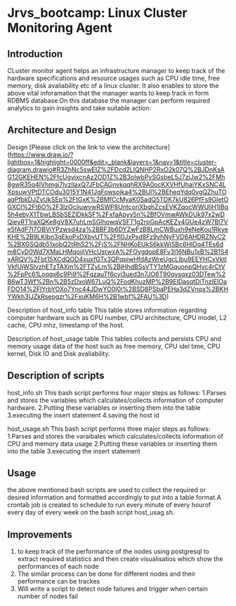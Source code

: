 # Jrvs_bootcamp: Linux Cluster Monitoring Agent

## Introduction
CLuster monitor agent helps an infrastructure manager to keep track of the hardware specifications and resource usages such as CPU idle time, free memory, disk avaliability etc of a linux cluster. It also enables to store the above vital inforamation that the manager wants to keep track in form RDBMS database.On this database the manager can perform required analytics to gain insights and take suitable action.

## Architecture and Design
Design
[Please click on the link to view the architecture] 
(https://www.draw.io/?lightbox=1&highlight=0000ff&edit=_blank&layers=1&nav=1&title=cluster-diagram.drawio#R3ZhNc5swEIZ%2FDcd2LIQNHP2RxO2k07Q%2BJDnKsAG12GKEHEN%2FfcUgvixcnAz2OD1Z%2B3olwbPvSGsbeL5J7ziJw2%2FMh8gwR35q4IVhmgi7lvzIlaxQ7JFbCAGnvkqqhRX9A0ocKXVHfUhaiYKxSNC4LXpsuwVPtDTCOdu3015Y1N41JgFowsojka4%2BUl%2BEheqYdq0vgQZhuTOaqPfbkDJZvUkSEp%2FtGxK%2BMfCcMyaK0SadQ5TDK7kU826PfFs9GIetOGXCI%2Ft6O%2F3lzOciiuwvwRSWP8UntcoriXbqhZcsEVKZqocWWUliH1IBq5h4ebyX1TbwLBSbSEZIDkkSF%2FxfaApyy5n%2BfOVmwAWkDUk97x2wDQieyRT1raXQKe8gV8X7uhLmSGlhowqVSFT1g2rpGpAcKEZv4GUe4zW7Bl7Ve5fAdF7I7OBViYPzwsd4za%2BBF3b6DYZwFzB8LmCWBuxh9eNeKou1RkyeKHE%2B9LKIbn3gEkoPxDXbyUT%2Ffl0JxPsd8Fz9vhNyFVD6AHDRZNyC2%2BXGSQdb51xobQ2tRhS2%2FjS%2FNHKoEUkS6kkWiSBc6HIDq4TEs6dm8CyD0Wd7XMaLHMqoijIVHcUstwxA%2FOvgdopE8Fv3l16NBu1xB%2B1S4xARQV%2Fbt15XCdQOD4xuxfGTx3QPqpiwHfdAzWreUgcLIbu9EEYHCxVktIVkfUjWSIvzhETzTAXm%2FTZyLm%2BjHhdBSsVTY1zMGquonpQHvc4rCtV%2FpPc61Loqgx6c9Pi9%2FqzauTf6cyj3ued3n7JO6T90qvsqxz03DTew%2B6wT3Wf%2Bn%2B5zDxoW67LuQ%2FodKhuzMP%2B9EIDasqtDiTnzIElOaFDO14%2FIYrbYOXo7Ync44JDwYO0I0i%2BSD8PSbaPEHa3dZVnqx%2BKHYWkh3IJZkRsepgzr%2FxuKM6H%2B1wbf%2FAU%3D)

Description of host_info table
This table stores information regarding computer hardware such as CPU number, CPU architecture, CPU model, L2 cache, CPU mhz, timestamp of the host. 

Description of host_usage table
This tables collects and persists CPU and memory usage data of the host such as free memory, CPU idel time, CPU kernel, Disk IO and Disk avaliability. 

## Description of scripts
host_info.sh
This bash script performs four major steps as follows:
1.Parses and stores the variables which calculates/collects information of computer hardware.
2.Putting these variables or inserting them into the table
3.executing the insert statement
4.saving the host id 

host_usage.sh
This bash script performs three major steps as follows:
1.Parses and stores the varaibales which calculates/collects information of CPU and memory data usage
2.Putting these variables or inserting them into the table
3.executing the insert statement

## Usage
the above mentioned bash scripts are used to collect the required or desired information and formatted accordingly to put into a table format.A crontab job is created to schedule to run every minute of every hourof every day of every week on the bash script host_usag.sh. 

## Improvements
1. to keep track of the performance of the nodes using postgresql to extract required statistics and then create visualisatios which show the performances of each node
2. The similar process can be done for different nodes and their performance can be trackes
3. Will write a script to detect node failures and trigger when certain number of nodes fail
 

